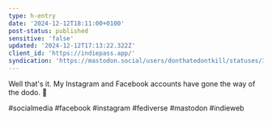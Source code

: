 ```yaml
---
type: h-entry
date: '2024-12-12T18:11:00+0100'
post-status: published
sensitive: 'false'
updated: '2024-12-12T17:13:22.322Z'
client_id: 'https://indiepass.app/'
syndication: 'https://mastodon.social/users/donthatedontkill/statuses/113640969887276236'
---
```

Well that's it. My Instagram and Facebook accounts have gone the way of the dodo. 🦤 

#socialmedia #facebook #instagram #fediverse #mastodon #indieweb
